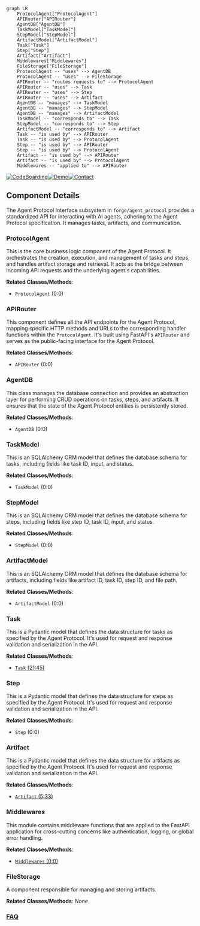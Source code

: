 ```mermaid
graph LR
    ProtocolAgent["ProtocolAgent"]
    APIRouter["APIRouter"]
    AgentDB["AgentDB"]
    TaskModel["TaskModel"]
    StepModel["StepModel"]
    ArtifactModel["ArtifactModel"]
    Task["Task"]
    Step["Step"]
    Artifact["Artifact"]
    Middlewares["Middlewares"]
    FileStorage["FileStorage"]
    ProtocolAgent -- "uses" --> AgentDB
    ProtocolAgent -- "uses" --> FileStorage
    APIRouter -- "routes requests to" --> ProtocolAgent
    APIRouter -- "uses" --> Task
    APIRouter -- "uses" --> Step
    APIRouter -- "uses" --> Artifact
    AgentDB -- "manages" --> TaskModel
    AgentDB -- "manages" --> StepModel
    AgentDB -- "manages" --> ArtifactModel
    TaskModel -- "corresponds to" --> Task
    StepModel -- "corresponds to" --> Step
    ArtifactModel -- "corresponds to" --> Artifact
    Task -- "is used by" --> APIRouter
    Task -- "is used by" --> ProtocolAgent
    Step -- "is used by" --> APIRouter
    Step -- "is used by" --> ProtocolAgent
    Artifact -- "is used by" --> APIRouter
    Artifact -- "is used by" --> ProtocolAgent
    Middlewares -- "applied to" --> APIRouter
```
[![CodeBoarding](https://img.shields.io/badge/Generated%20by-CodeBoarding-9cf?style=flat-square)](https://github.com/CodeBoarding/CodeBoarding)[![Demo](https://img.shields.io/badge/Try%20our-Demo-blue?style=flat-square)](https://www.codeboarding.org/demo)[![Contact](https://img.shields.io/badge/Contact%20us%20-%20contact@codeboarding.org-lightgrey?style=flat-square)](mailto:contact@codeboarding.org)

## Component Details

The Agent Protocol Interface subsystem in `forge/agent_protocol` provides a standardized API for interacting with AI agents, adhering to the Agent Protocol specification. It manages tasks, artifacts, and communication.

### ProtocolAgent
This is the core business logic component of the Agent Protocol. It orchestrates the creation, execution, and management of tasks and steps, and handles artifact storage and retrieval. It acts as the bridge between incoming API requests and the underlying agent's capabilities.


**Related Classes/Methods**:

- `ProtocolAgent` (0:0)


### APIRouter
This component defines all the API endpoints for the Agent Protocol, mapping specific HTTP methods and URLs to the corresponding handler functions within the `ProtocolAgent`. It's built using FastAPI's `APIRouter` and serves as the public-facing interface for the Agent Protocol.


**Related Classes/Methods**:

- `APIRouter` (0:0)


### AgentDB
This class manages the database connection and provides an abstraction layer for performing CRUD operations on tasks, steps, and artifacts. It ensures that the state of the Agent Protocol entities is persistently stored.


**Related Classes/Methods**:

- `AgentDB` (0:0)


### TaskModel
This is an SQLAlchemy ORM model that defines the database schema for tasks, including fields like task ID, input, and status.


**Related Classes/Methods**:

- `TaskModel` (0:0)


### StepModel
This is an SQLAlchemy ORM model that defines the database schema for steps, including fields like step ID, task ID, input, and status.


**Related Classes/Methods**:

- `StepModel` (0:0)


### ArtifactModel
This is an SQLAlchemy ORM model that defines the database schema for artifacts, including fields like artifact ID, task ID, step ID, and file path.


**Related Classes/Methods**:

- `ArtifactModel` (0:0)


### Task
This is a Pydantic model that defines the data structure for tasks as specified by the Agent Protocol. It's used for request and response validation and serialization in the API.


**Related Classes/Methods**:

- <a href="https://github.com/Significant-Gravitas/AutoGPT/blob/master/classic/forge/forge/agent_protocol/models/task.py#L21-L45" target="_blank" rel="noopener noreferrer">`Task` (21:45)</a>


### Step
This is a Pydantic model that defines the data structure for steps as specified by the Agent Protocol. It's used for request and response validation and serialization in the API.


**Related Classes/Methods**:

- `Step` (0:0)


### Artifact
This is a Pydantic model that defines the data structure for artifacts as specified by the Agent Protocol. It's used for request and response validation and serialization in the API.


**Related Classes/Methods**:

- <a href="https://github.com/Significant-Gravitas/AutoGPT/blob/master/classic/forge/forge/agent_protocol/models/artifact.py#L5-L33" target="_blank" rel="noopener noreferrer">`Artifact` (5:33)</a>


### Middlewares
This module contains middleware functions that are applied to the FastAPI application for cross-cutting concerns like authentication, logging, or global error handling.


**Related Classes/Methods**:

- <a href="https://github.com/Significant-Gravitas/AutoGPT/blob/master/classic/forge/forge/agent_protocol/middlewares.py#L0-L0" target="_blank" rel="noopener noreferrer">`Middlewares` (0:0)</a>


### FileStorage
A component responsible for managing and storing artifacts.


**Related Classes/Methods**: _None_



### [FAQ](https://github.com/CodeBoarding/GeneratedOnBoardings/tree/main?tab=readme-ov-file#faq)